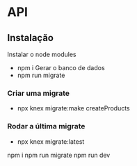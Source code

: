 # API 


## Instalação
Instalar o node modules
- npm i 
Gerar o banco de dados
- npm run migrate


### Criar uma migrate
- npx knex migrate:make createProducts

### Rodar a última migrate
- npx knex migrate:latest



npm i 
npm run migrate
npm run dev